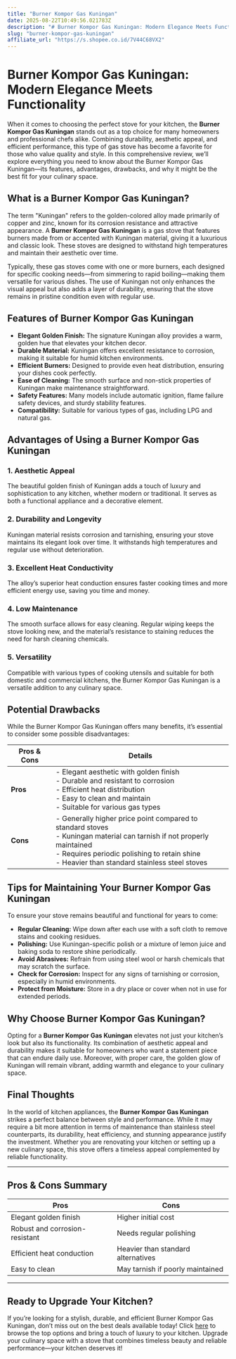 ```yaml
---
title: "Burner Kompor Gas Kuningan"
date: 2025-08-22T10:49:56.021783Z
description: "# Burner Kompor Gas Kuningan: Modern Elegance Meets Functionality..."
slug: "burner-kompor-gas-kuningan"
affiliate_url: "https://s.shopee.co.id/7V44C68VX2"
---
```

# Burner Kompor Gas Kuningan: Modern Elegance Meets Functionality

When it comes to choosing the perfect stove for your kitchen, the **Burner Kompor Gas Kuningan** stands out as a top choice for many homeowners and professional chefs alike. Combining durability, aesthetic appeal, and efficient performance, this type of gas stove has become a favorite for those who value quality and style. In this comprehensive review, we’ll explore everything you need to know about the Burner Kompor Gas Kuningan—its features, advantages, drawbacks, and why it might be the best fit for your culinary space.

## What is a Burner Kompor Gas Kuningan?

The term "Kuningan" refers to the golden-colored alloy made primarily of copper and zinc, known for its corrosion resistance and attractive appearance. A **Burner Kompor Gas Kuningan** is a gas stove that features burners made from or accented with Kuningan material, giving it a luxurious and classic look. These stoves are designed to withstand high temperatures and maintain their aesthetic over time.

Typically, these gas stoves come with one or more burners, each designed for specific cooking needs—from simmering to rapid boiling—making them versatile for various dishes. The use of Kuningan not only enhances the visual appeal but also adds a layer of durability, ensuring that the stove remains in pristine condition even with regular use.

## Features of Burner Kompor Gas Kuningan

- **Elegant Golden Finish:** The signature Kuningan alloy provides a warm, golden hue that elevates your kitchen decor.
- **Durable Material:** Kuningan offers excellent resistance to corrosion, making it suitable for humid kitchen environments.
- **Efficient Burners:** Designed to provide even heat distribution, ensuring your dishes cook perfectly.
- **Ease of Cleaning:** The smooth surface and non-stick properties of Kuningan make maintenance straightforward.
- **Safety Features:** Many models include automatic ignition, flame failure safety devices, and sturdy stability features.
- **Compatibility:** Suitable for various types of gas, including LPG and natural gas.

## Advantages of Using a Burner Kompor Gas Kuningan

### 1. Aesthetic Appeal

The beautiful golden finish of Kuningan adds a touch of luxury and sophistication to any kitchen, whether modern or traditional. It serves as both a functional appliance and a decorative element.

### 2. Durability and Longevity

Kuningan material resists corrosion and tarnishing, ensuring your stove maintains its elegant look over time. It withstands high temperatures and regular use without deterioration.

### 3. Excellent Heat Conductivity

The alloy’s superior heat conduction ensures faster cooking times and more efficient energy use, saving you time and money.

### 4. Low Maintenance

The smooth surface allows for easy cleaning. Regular wiping keeps the stove looking new, and the material’s resistance to staining reduces the need for harsh cleaning chemicals.

### 5. Versatility

Compatible with various types of cooking utensils and suitable for both domestic and commercial kitchens, the Burner Kompor Gas Kuningan is a versatile addition to any culinary space.

## Potential Drawbacks

While the Burner Kompor Gas Kuningan offers many benefits, it’s essential to consider some possible disadvantages:

| **Pros & Cons** | **Details** |
|------------------|-------------|
| **Pros** | - Elegant aesthetic with golden finish<br>- Durable and resistant to corrosion<br>- Efficient heat distribution<br>- Easy to clean and maintain<br>- Suitable for various gas types |
| **Cons** | - Generally higher price point compared to standard stoves<br>- Kuningan material can tarnish if not properly maintained<br>- Requires periodic polishing to retain shine<br>- Heavier than standard stainless steel stoves |

## Tips for Maintaining Your Burner Kompor Gas Kuningan

To ensure your stove remains beautiful and functional for years to come:

- **Regular Cleaning:** Wipe down after each use with a soft cloth to remove stains and cooking residues.
- **Polishing:** Use Kuningan-specific polish or a mixture of lemon juice and baking soda to restore shine periodically.
- **Avoid Abrasives:** Refrain from using steel wool or harsh chemicals that may scratch the surface.
- **Check for Corrosion:** Inspect for any signs of tarnishing or corrosion, especially in humid environments.
- **Protect from Moisture:** Store in a dry place or cover when not in use for extended periods.

## Why Choose Burner Kompor Gas Kuningan?

Opting for a **Burner Kompor Gas Kuningan** elevates not just your kitchen’s look but also its functionality. Its combination of aesthetic appeal and durability makes it suitable for homeowners who want a statement piece that can endure daily use. Moreover, with proper care, the golden glow of Kuningan will remain vibrant, adding warmth and elegance to your culinary space.

## Final Thoughts

In the world of kitchen appliances, the **Burner Kompor Gas Kuningan** strikes a perfect balance between style and performance. While it may require a bit more attention in terms of maintenance than stainless steel counterparts, its durability, heat efficiency, and stunning appearance justify the investment. Whether you are renovating your kitchen or setting up a new culinary space, this stove offers a timeless appeal complemented by reliable functionality.

---

## Pros & Cons Summary

| **Pros** | **Cons** |
|------------|-----------|
| Elegant golden finish | Higher initial cost |
| Robust and corrosion-resistant | Needs regular polishing |
| Efficient heat conduction | Heavier than standard alternatives |
| Easy to clean | May tarnish if poorly maintained |

---

## Ready to Upgrade Your Kitchen?

If you’re looking for a stylish, durable, and efficient Burner Kompor Gas Kuningan, don’t miss out on the best deals available today! Click [here](https://s.shopee.co.id/7V44C68VX2) to browse the top options and bring a touch of luxury to your kitchen. Upgrade your culinary space with a stove that combines timeless beauty and reliable performance—your kitchen deserves it!